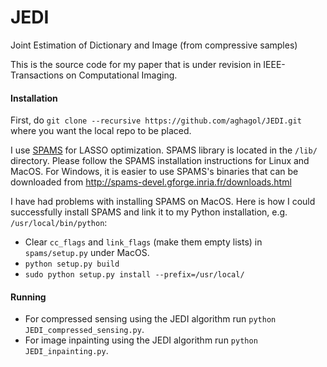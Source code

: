 # JEDI
Joint Estimation of Dictionary and Image (from compressive samples)

This is the source code for my paper that is under revision in IEEE-Transactions on Computational Imaging. 

#### Installation

First, do `git clone --recursive https://github.com/aghagol/JEDI.git` where you want the local repo to be placed.

I use [SPAMS](https://github.com/samuelstjean/spams-python) for LASSO optimization. SPAMS library is located in the `/lib/` directory. Please follow the SPAMS installation instructions for Linux and MacOS. For Windows, it is easier to use SPAMS's binaries that can be downloaded from http://spams-devel.gforge.inria.fr/downloads.html

I have had problems with installing SPAMS on MacOS. Here is how I could successfully install SPAMS and link it to my Python installation, e.g. `/usr/local/bin/python`:

 - Clear `cc_flags` and `link_flags` (make them empty lists) in `spams/setup.py` under MacOS.
 - `python setup.py build`
 - `sudo python setup.py install --prefix=/usr/local/`

#### Running

 - For compressed sensing using the JEDI algorithm run `python JEDI_compressed_sensing.py`.
 - For image inpainting using the JEDI algorithm run `python JEDI_inpainting.py`.
 
 
